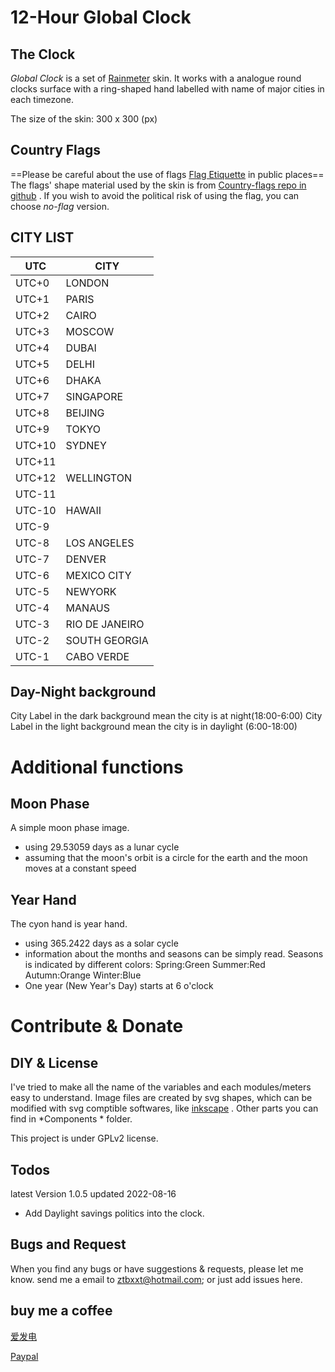 # 12-Hour Global Clock

## The Clock
*Global Clock* is a set of [Rainmeter](https://docs.rainmeter.net/) skin.
It works with a analogue round clocks surface with a ring-shaped hand labelled with name of major cities in each timezone.

The size of the skin: 300 x 300 (px)

## Country Flags
==Please be careful about the use of flags [Flag Etiquette](https://en.wikipedia.org/wiki/Flag_protocol) in public places==
The flags' shape material used by the skin is from [Country-flags repo in github](https://github.com/hampusborgos/country-flags) .
If you wish to avoid the political risk of using the flag, you can choose *no-flag* version.

## CITY LIST

| UTC | CITY|
|---|---|
|UTC+0|LONDON|
|UTC+1|PARIS| 
|UTC+2|CAIRO| 
|UTC+3|MOSCOW| 
|UTC+4|DUBAI| 
|UTC+5|DELHI|
|UTC+6|DHAKA| 
|UTC+7|SINGAPORE| 
|UTC+8|BEIJING| 
|UTC+9|TOKYO| 
|UTC+10|SYDNEY|
|UTC+11| | 
|UTC+12|WELLINGTON| 
|UTC-11| | 
|UTC-10|HAWAII| 
|UTC-9| | 
|UTC-8|LOS ANGELES |
|UTC-7|DENVER | 
|UTC-6|MEXICO CITY | 
|UTC-5|NEWYORK | 
|UTC-4|MANAUS|
|UTC-3|RIO DE JANEIRO| 
|UTC-2|SOUTH GEORGIA| 
|UTC-1|CABO VERDE| 

## Day-Night background
City Label in the dark background mean the city is at night(18:00-6:00)
City Label in the light background mean the city is in daylight (6:00-18:00)

# Additional functions

## Moon Phase
A simple moon phase image. 
- using 29.53059 days as a lunar cycle
- assuming that the moon's orbit is a circle for the earth and the moon moves at a constant speed

## Year Hand
The cyon hand is year hand.
- using 365.2422 days as a solar cycle
- information about the months and seasons can be simply read. 
	Seasons is indicated by different colors:
		Spring:Green
		Summer:Red
		Autumn:Orange
		Winter:Blue
- One year (New Year's Day) starts at 6 o'clock

# Contribute & Donate

## DIY & License
I've tried to make all the name of the variables and each modules/meters easy to understand.
Image files are created by svg shapes, which can be modified with svg comptible softwares, like [inkscape](https://inkscape.org/) .
Other parts you can find in *Components * folder.

This project is under GPLv2 license.


## Todos
latest Version 1.0.5 updated 2022-08-16

- Add Daylight savings politics into the clock.


## Bugs and Request

When you find any bugs or have suggestions & requests, please let me know.
send me a email to ztbxxt@hotmail.com; or just add issues here.

## buy me a coffee

[爱发电](https://afdian.net/@ztbxxt)

[Paypal](https://paypal.me/ztbxxt)